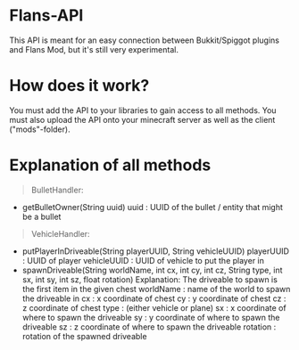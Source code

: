 # Flans-API
This API is meant for an easy connection between Bukkit/Spiggot plugins and Flans Mod, but it's still very experimental.

# How does it work?
You must add the API to your libraries to gain access to all methods. You must also upload the API onto your minecraft server as well as the client ("mods"-folder).

# Explanation of all methods
> BulletHandler:
  - getBulletOwner(String uuid)
      uuid : UUID of the bullet / entity that might be a bullet
    
> VehicleHandler:
  - putPlayerInDriveable(String playerUUID, String vehicleUUID)
      playerUUID : UUID of player
      vehicleUUID : UUID of vehicle to put the player in
  - spawnDriveable(String worldName, int cx, int cy, int cz, String type, int sx, int sy, int sz, float rotation)
      Explanation: The driveable to spawn is the first item in the given chest
      worldName : name of the world to spawn the driveable in
      cx : x coordinate of chest
      cy : y coordinate of chest
      cz : z coordinate of chest
      type : (either vehicle or plane) 
      sx : x coordinate of where to spawn the driveable
      sy : y coordinate of where to spawn the driveable
      sz : z coordinate of where to spawn the driveable
      rotation : rotation of the spawned driveable

